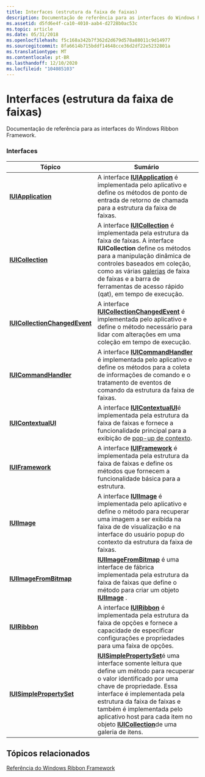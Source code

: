 ```yaml
---
title: Interfaces (estrutura da faixa de faixas)
description: Documentação de referência para as interfaces do Windows Ribbon Framework.
ms.assetid: d5fd6e4f-ca10-4010-aab4-d2728b0ac53c
ms.topic: article
ms.date: 05/31/2018
ms.openlocfilehash: f5c168a342b7f362d2d679d578a88011c9d14977
ms.sourcegitcommit: 8fa6614b715bddf14648cce36d2df22e5232801a
ms.translationtype: MT
ms.contentlocale: pt-BR
ms.lasthandoff: 12/10/2020
ms.locfileid: "104085103"
---
```

# <a name="interfaces-ribbon-framework"></a>Interfaces (estrutura da faixa de faixas)

Documentação de referência para as interfaces do Windows Ribbon Framework.

### <a name="interfaces"></a>Interfaces



| Tópico                                                                                  | Sumário                                                                                                                                                                                                                                                                                                                                                                                                        |
|----------------------------------------------------------------------------------------|-----------------------------------------------------------------------------------------------------------------------------------------------------------------------------------------------------------------------------------------------------------------------------------------------------------------------------------------------------------------------------------------------------------------|
| [**IUIApplication**](/windows/desktop/api/uiribbon/nn-uiribbon-iuiapplication)                       | A interface [**IUIApplication**](/windows/desktop/api/uiribbon/nn-uiribbon-iuiapplication) é implementada pelo aplicativo e define os métodos de ponto de entrada de retorno de chamada para a estrutura da faixa de faixas.<br/>                                                                                                                                                                                                              |
| [**IUICollection**](/windows/desktop/api/uiribbon/nn-uiribbon-iuicollection)                         | A interface [**IUICollection**](/windows/desktop/api/uiribbon/nn-uiribbon-iuicollection) é implementada pela estrutura da faixa de faixas. A interface **IUICollection** define os métodos para a manipulação dinâmica de controles baseados em coleção, como as várias [galerias](ribbon-controls-galleries.md) de faixa de faixas e a barra de ferramentas de acesso rápido (qat), em tempo de execução.<br/>                                              |
| [**IUICollectionChangedEvent**](/windows/desktop/api/uiribbon/nn-uiribbon-iuicollectionchangedevent) | A interface [**IUICollectionChangedEvent**](/windows/desktop/api/uiribbon/nn-uiribbon-iuicollectionchangedevent) é implementada pelo aplicativo e define o método necessário para lidar com alterações em uma coleção em tempo de execução.<br/>                                                                                                                                                                                |
| [**IUICommandHandler**](/windows/desktop/api/uiribbon/nn-uiribbon-iuicommandhandler)                 | A interface [**IUICommandHandler**](/windows/desktop/api/uiribbon/nn-uiribbon-iuicommandhandler) é implementada pelo aplicativo e define os métodos para a coleta de informações de comando e o tratamento de eventos de comando da estrutura da faixa de faixas.<br/>                                                                                                                                                              |
| [**IUIContextualUI**](/windows/desktop/api/uiribbon/nn-uiribbon-iuicontextualui)                     | A interface [**IUIContextualUI**](/windows/desktop/api/uiribbon/nn-uiribbon-iuicontextualui)é implementada pela estrutura da faixa de faixas e fornece a funcionalidade principal para a exibição de [pop-up de contexto](windowsribbon-controls-contextpopup.md).<br/>                                                                                                                                                                       |
| [**IUIFramework**](/windows/desktop/api/uiribbon/nn-uiribbon-iuiframework)                           | A interface [**IUIFramework**](/windows/desktop/api/uiribbon/nn-uiribbon-iuiframework) é implementada pela estrutura da faixa de faixas e define os métodos que fornecem a funcionalidade básica para a estrutura.<br/>                                                                                                                                                                                                     |
| [**IUIImage**](/windows/desktop/api/uiribbon/nn-uiribbon-iuiimage)                                   | A interface [**IUIImage**](/windows/desktop/api/uiribbon/nn-uiribbon-iuiimage) é implementada pelo aplicativo e define o método para recuperar uma imagem a ser exibida na faixa de de visualização e na interface do usuário popup do contexto da estrutura da faixa de faixas.<br/>                                                                                                                                                                          |
| [**IUIImageFromBitmap**](/windows/desktop/api/uiribbon/nn-uiribbon-iuiimagefrombitmap)               | [**IUIImageFromBitmap**](/windows/desktop/api/uiribbon/nn-uiribbon-iuiimagefrombitmap) é uma interface de fábrica implementada pela estrutura da faixa de faixas que define o método para criar um objeto [**IUIImage**](/windows/desktop/api/uiribbon/nn-uiribbon-iuiimage) .<br/>                                                                                                                                                             |
| [**IUIRibbon**](/windows/desktop/api/uiribbon/nn-uiribbon-iuiribbon)                                 | A interface [**IUIRibbon**](/windows/desktop/api/uiribbon/nn-uiribbon-iuiribbon) é implementada pela estrutura da faixa de opções e fornece a capacidade de especificar configurações e propriedades para uma faixa de opções. <br/>                                                                                                                                                                                                               |
| [**IUISimplePropertySet**](/windows/desktop/api/uiribbon/nn-uiribbon-iuisimplepropertyset)           | [**IUISimplePropertySet**](/windows/desktop/api/uiribbon/nn-uiribbon-iuisimplepropertyset)é uma interface somente leitura que define um método para recuperar o valor identificado por uma chave de propriedade. Essa interface é implementada pela estrutura da faixa de faixas e também é implementada pelo aplicativo host para cada item no objeto [**IUICollection**](/windows/desktop/api/uiribbon/nn-uiribbon-iuicollection)de uma galeria de itens.<br/> |



 

## <a name="related-topics"></a>Tópicos relacionados

<dl> <dt>

[Referência do Windows Ribbon Framework](windowsribbon-reference-entry.md)
</dt> </dl>

 

